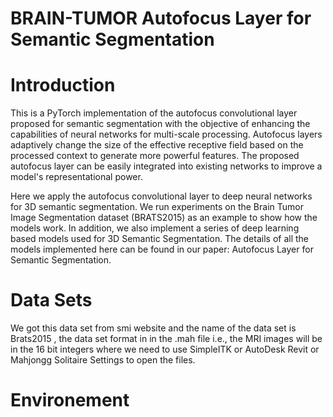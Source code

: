 # BRAIN-TUMOR Autofocus Layer for Semantic Segmentation
<h1>Introduction</h1>
<p>This is a PyTorch implementation of the autofocus convolutional layer proposed for semantic segmentation with the objective of enhancing the capabilities of neural networks for multi-scale processing. Autofocus layers adaptively change the size of the effective receptive field based on the processed context to generate more powerful features. The proposed autofocus layer can be easily integrated into existing networks to improve a model's representational power.

Here we apply the autofocus convolutional layer to deep neural networks for 3D semantic segmentation. We run experiments on the Brain Tumor Image Segmentation dataset (BRATS2015) as an example to show how the models work. In addition, we also implement a series of deep learning based models used for 3D Semantic Segmentation. The details of all the models implemented here can be found in our paper: Autofocus Layer for Semantic Segmentation.</p>


<h1>Data Sets</h1>

<p> We got this data set from smi website and the name of the data set is Brats2015 , the data set format in in the .mah file i.e., the MRI images will be in the 16 bit integers where we need to use SimpleITK or AutoDesk Revit or Mahjongg Solitaire Settings to open the files.</p>

<h1>Environement</h1>


